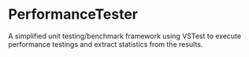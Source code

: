 # PerformanceTester
A simplified unit testing/benchmark framework using VSTest to execute performance testings and extract statistics from the results.

